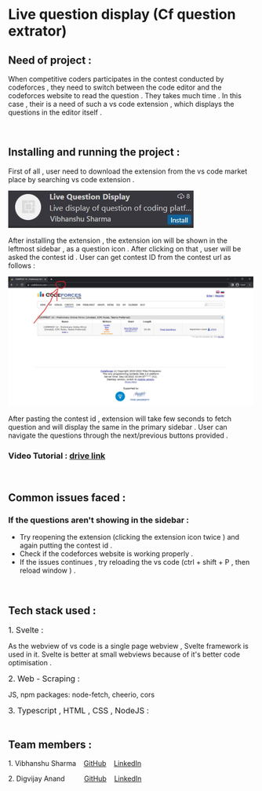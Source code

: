 <h1>Live question display (Cf question extrator) </h1>
<h2>Need of project :</h2>
<p>When competitive coders participates in the contest conducted by codeforces , they need to switch between the code editor and the codeforces website to read the question . They takes much time .  In this case , their is a need of such a vs code extension , which displays the questions in the editor itself .</p>
<br />
<h2>Installing and running the project : </h2>
<p>First of all , user need to download the extension from the vs code market place by searching vs code extension . </p>
<img src="imgreadme/extension-marketplace.jpeg">
<p>After installing the extension , the extension ion will be shown in the leftmost sidebar , as a question icon . After clicking on that , user will be asked the contest id . User can get contest ID from the contest url as follows : </p>
<img src="imgreadme/cfcontest.jpg" width= "500px">
<p>After pasting the contest id , extension will take few seconds to fetch question and will display the same in the primary sidebar . User can navigate the questions through the next/previous buttons provided .</p>
<h3>Video Tutorial : <a href="https://drive.google.com/file/d/1gia6fbK-VUGxe3WuyM5OP40KBwSze9_Z/view">drive link</a></h3>
<br>
<h2>Common issues faced : </h2>
<h3>If the questions aren't showing in the sidebar :</h3>
<ul>
    <li>Try reopening the extension (clicking the extension icon twice ) and again putting the contest id .</li>
    <li>Check if the codeforces website is working properly .</li>
    <li>If the issues continues , try reloading the vs code (ctrl + shift + P , then reload window ) .</li>
</ul>
<br>
<h2>Tech stack used :</h2>
<span style="font-size:16px;">1. Svelte :</span><p>As the webview of vs code is a single page webview , Svelte framework is used in it. Svelte is better at small webviews because of it's better code optimisation .</p>
<span style="font-size:16px;">2. Web - Scraping  :</span><p>JS, npm packages: node-fetch, cheerio, cors</p>
<span style="font-size:16px;">3.  Typescript , HTML , CSS , NodeJS :</span>
<br>
<br>
<h2>Team members :</h2>
<p>1. Vibhanshu Sharma &nbsp;&nbsp;&nbsp;<a href="https://github.com/vibhanshushrm2025">GitHub</a>&nbsp;&nbsp;&nbsp; <a href="https://www.linkedin.com/in/vibhanshu-sharma-733882229/">LinkedIn</a></p>
<p>2. Digvijay Anand &nbsp;&nbsp;&nbsp;&nbsp;&nbsp;&nbsp;&nbsp;&nbsp;&nbsp;<a href="https://github.com/digvijayyanand">GitHub</a> &nbsp;&nbsp;&nbsp;<a href="https://www.linkedin.com/in/digvijay-anand-8b75bb224/">LinkedIn</a></p>




